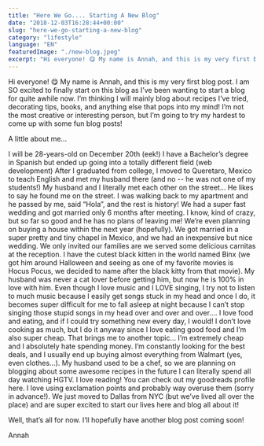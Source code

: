 ```yaml
---
title: "Here We Go.... Starting A New Blog"
date: "2018-12-03T16:28:44+00:00"
slug: "here-we-go-starting-a-new-blog"
category: "lifestyle"
language: "EN"
featuredImage: "./new-blog.jpeg"
excerpt: "Hi everyone! 😋 My name is Annah, and this is my very first blog post. I am SO excited to finally start on this blog as I’ve been wanting to start a blog for quite awhile now. I’m thinking I will mainly blog about recipes I’ve tried, decorating tips, books, and anything else that pops into my mind!"
---
```



Hi everyone! 😋 My name is Annah, and this is my very first blog post. I am SO excited to finally start on this blog as I’ve been wanting to start a blog for quite awhile now. I’m thinking I will mainly blog about recipes I’ve tried, decorating tips, books, and anything else that pops into my mind! I’m not the most creative or interesting person, but I’m going to try my hardest to come up with some fun blog posts! 

A little about me...

I will be 28-years-old on December 20th (eek!)
I have a Bachelor’s degree in Spanish but ended up going into a totally different field (web development)
After I graduated from college, I moved to Queretaro, Mexico to teach English and met my husband there (and no -- he was not one of my students!)
My husband and I literally met each other on the street... He likes to say he found me on the street. I was walking back to my apartment and he passed by me, said “Hola”, and the rest is history!
We had a super fast wedding and got married only 6 months after meeting. I know, kind of crazy, but so far so good and he has no plans of leaving me! We’re even planning on buying a house within the next year (hopefully).
We got married in a super pretty and tiny chapel in Mexico, and we had an inexpensive but nice wedding. We only invited our families are we served some delicious carnitas at the reception.
I have the cutest black kitten in the world named Binx (we got him around Halloween and seeing as one of my favorite movies is Hocus Pocus, we decided to name after the black kitty from that movie). My husband was never a cat lover before getting him, but now he is 100% in love with him.
Even though I love music and I LOVE singing, I try not to listen to much music because I easily get songs stuck in my head and once I do, it becomes super difficult for me to fall asleep at night because I can’t stop singing those stupid songs in my head over and over and over….
I love food and eating, and if I could try something new every day, I would! I don’t love cooking as much, but I do it anyway since I love eating good food and I’m also super cheap.
That brings me to another topic… I’m extremely cheap and I absolutely hate spending money. I’m constantly looking for the best deals, and I usually end up buying almost everything from Walmart (yes, even clothes…).
My husband used to be a chef, so we are planning on blogging about some awesome recipes in the future 
I can literally spend all day watching HGTV.
I love reading! You can check out my goodreads profile here. 
I love using exclamation points and probably way overuse them (sorry in advance!).
We just moved to Dallas from NYC (but we’ve lived all over the place) and are super excited to start our lives here and blog all about it!

Well, that’s all for now. I’ll hopefully have another blog post coming soon!

Annah